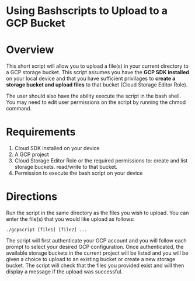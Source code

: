# Using Bashscripts to Upload to a GCP Bucket 


# Overview 
This short script will allow you to upload a file(s) in your current directory to a GCP storage bucket. This script assumes you have the **GCP SDK installed** on your local device and that you have sufficient privilages to **create a storage bucket and upload files** to that bucket (Cloud Storage Editor Role). 

The user should also have the ability execute the script in the bash shell. You may need to edit user permissions on the script by running the chmod command. 

# Requirements 
1. Cloud SDK installed on your device
2. A GCP project 
3. Cloud Storage Editor Role or the required permissions to: create and list storage buckets. read/write to that bucket. 
4. Permission to execute the bash script on your device 

# Directions 
Run the script in the same directory as the files you wish to upload. You can enter the file(s) that you would like upload as follows: 

`./gcpscript [file1] [file2] ...`

The script will first authenticate your GCP account and you will follow each prompt to select your desired GCP configuration. Once authenticated, the available storage buckets in the current project will be listed and you will be given a choice to upload to an existing bucket or create a new storage bucket. The script will check that the files you provided exist and will then display a message if the upload was successful. 

